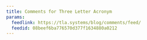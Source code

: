 ```yaml
---
title: Comments for Three Letter Acronym
params:
  feedlink: https://tla.systems/blog/comments/feed/
  feedid: 08beef6ba776570d377f1634880a0212
---
```

